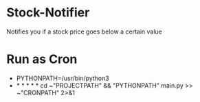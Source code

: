 # Stock-Notifier
Notifies you if a stock price goes below a certain value

# Run as Cron
  * PYTHONPATH=/usr/bin/python3
  * \* \* \* \* \* cd ~"PROJECTPATH" && "PYTHONPATH" main.py >> ~"CRONPATH" 2>&1
